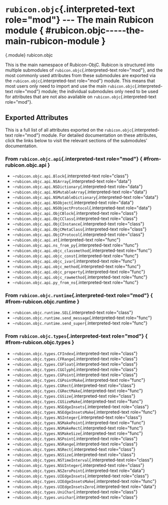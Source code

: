 # `rubicon.objc`{.interpreted-text role="mod"} --- The main Rubicon module { #rubicon.objc-----the-main-rubicon-module }

{.module}
rubicon.objc

This is the main namespace of Rubicon-ObjC. Rubicon is structured into
multiple submodules of `rubicon.objc`{.interpreted-text role="mod"}, and
the most commonly used attributes from these submodules are exported via
the `rubicon.objc`{.interpreted-text role="mod"} module. This means that
most users only need to import and use the main
`rubicon.objc`{.interpreted-text role="mod"} module; the individual
submodules only need to be used for attributes that are not also
available on `rubicon.objc`{.interpreted-text role="mod"}.

## Exported Attributes

This is a full list of all attributes exported on the
`rubicon.objc`{.interpreted-text role="mod"} module. For detailed
documentation on these attributes, click the links below to visit the
relevant sections of the submodules' documentation.

### From `rubicon.objc.api`{.interpreted-text role="mod"} { #from-rubicon.objc.api }

<!-- TODO: style into list -->

- `~rubicon.objc.api.Block`{.interpreted-text role="class"}
- `~rubicon.objc.api.NSArray`{.interpreted-text role="data"}
- `~rubicon.objc.api.NSDictionary`{.interpreted-text role="data"}
- `~rubicon.objc.api.NSMutableArray`{.interpreted-text role="data"}
- `~rubicon.objc.api.NSMutableDictionary`{.interpreted-text role="data"}
- `~rubicon.objc.api.NSObject`{.interpreted-text role="data"}
- `~rubicon.objc.api.NSObjectProtocol`{.interpreted-text role="data"}
- `~rubicon.objc.api.ObjCBlock`{.interpreted-text role="class"}
- `~rubicon.objc.api.ObjCClass`{.interpreted-text role="class"}
- `~rubicon.objc.api.ObjCInstance`{.interpreted-text role="class"}
- `~rubicon.objc.api.ObjCMetaClass`{.interpreted-text role="class"}
- `~rubicon.objc.api.ObjCProtocol`{.interpreted-text role="class"}
- `~rubicon.objc.api.at`{.interpreted-text role="func"}
- `~rubicon.objc.api.ns_from_py`{.interpreted-text role="func"}
- `~rubicon.objc.api.objc_classmethod`{.interpreted-text role="func"}
- `~rubicon.objc.api.objc_const`{.interpreted-text role="func"}
- `~rubicon.objc.api.objc_ivar`{.interpreted-text role="func"}
- `~rubicon.objc.api.objc_method`{.interpreted-text role="func"}
- `~rubicon.objc.api.objc_property`{.interpreted-text role="func"}
- `~rubicon.objc.api.objc_rawmethod`{.interpreted-text role="func"}
- `~rubicon.objc.api.py_from_ns`{.interpreted-text role="func"}


### From `rubicon.objc.runtime`{.interpreted-text role="mod"} { #from-rubicon.objc.runtime }

<!-- TODO: style into list -->

- `~rubicon.objc.runtime.SEL`{.interpreted-text role="class"}
- `~rubicon.objc.runtime.send_message`{.interpreted-text role="func"}
- `~rubicon.objc.runtime.send_super`{.interpreted-text role="func"}


### From `rubicon.objc.types`{.interpreted-text role="mod"} { #from-rubicon.objc.types }

<!-- TODO: style into list -->

- `~rubicon.objc.types.CFIndex`{.interpreted-text role="class"}
- `~rubicon.objc.types.CFRange`{.interpreted-text role="class"}
- `~rubicon.objc.types.CGFloat`{.interpreted-text role="class"}
- `~rubicon.objc.types.CGGlyph`{.interpreted-text role="class"}
- `~rubicon.objc.types.CGPoint`{.interpreted-text role="class"}
- `~rubicon.objc.types.CGPointMake`{.interpreted-text role="func"}
- `~rubicon.objc.types.CGRect`{.interpreted-text role="class"}
- `~rubicon.objc.types.CGRectMake`{.interpreted-text role="func"}
- `~rubicon.objc.types.CGSize`{.interpreted-text role="class"}
- `~rubicon.objc.types.CGSizeMake`{.interpreted-text role="func"}
- `~rubicon.objc.types.NSEdgeInsets`{.interpreted-text role="class"}
- `~rubicon.objc.types.NSEdgeInsetsMake`{.interpreted-text role="func"}
- `~rubicon.objc.types.NSInteger`{.interpreted-text role="class"}
- `~rubicon.objc.types.NSMakePoint`{.interpreted-text role="func"}
- `~rubicon.objc.types.NSMakeRect`{.interpreted-text role="func"}
- `~rubicon.objc.types.NSMakeSize`{.interpreted-text role="func"}
- `~rubicon.objc.types.NSPoint`{.interpreted-text role="class"}
- `~rubicon.objc.types.NSRange`{.interpreted-text role="class"}
- `~rubicon.objc.types.NSRect`{.interpreted-text role="class"}
- `~rubicon.objc.types.NSSize`{.interpreted-text role="class"}
- `~rubicon.objc.types.NSTimeInterval`{.interpreted-text role="class"}
- `~rubicon.objc.types.NSUInteger`{.interpreted-text role="class"}
- `~rubicon.objc.types.NSZeroPoint`{.interpreted-text role="data"}
- `~rubicon.objc.types.UIEdgeInsets`{.interpreted-text role="class"}
- `~rubicon.objc.types.UIEdgeInsetsMake`{.interpreted-text role="func"}
- `~rubicon.objc.types.UIEdgeInsetsZero`{.interpreted-text role="data"}
- `~rubicon.objc.types.UniChar`{.interpreted-text role="class"}
- `~rubicon.objc.types.unichar`{.interpreted-text role="class"}
